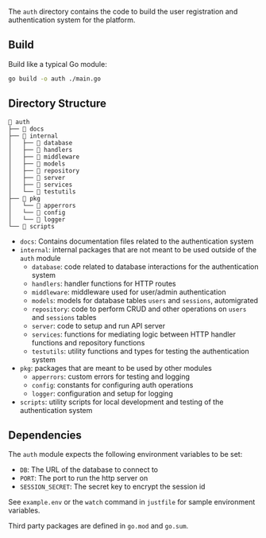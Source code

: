The `auth` directory contains the code to build the user registration and authentication system for the platform.

## Build

Build like a typical Go module:

```bash
go build -o auth ./main.go
```

## Directory Structure

```plaintext
 auth
├──  docs
├──  internal
│   ├──  database
│   ├──  handlers
│   ├──  middleware
│   ├──  models
│   ├──  repository
│   ├──  server
│   ├──  services
│   └──  testutils
├──  pkg
│   └──  apperrors
│   └──  config
│   └──  logger
└──  scripts
```

- `docs`: Contains documentation files related to the authentication system
- `internal`: internal packages that are not meant to be used outside of the `auth` module
    - `database`: code related to database interactions for the authentication system
    - `handlers`: handler functions for HTTP routes
    - `middleware`: middleware used for user/admin authentication
    - `models`: models for database tables `users` and `sessions`, automigrated
    - `repository`: code to perform CRUD and other operations on `users` and `sessions` tables
    - `server`: code to setup and run API server
    - `services`: functions for mediating logic between HTTP handler functions and repository functions
    - `testutils`: utility functions and types for testing the authentication system
- `pkg`: packages that are meant to be used by other modules
    - `apperrors`: custom errors for testing and logging
    - `config`: constants for configuring auth operations
    - `logger`: configuration and setup for logging
- `scripts`: utility scripts for local development and testing of the authentication system

## Dependencies

The `auth` module expects the following environment variables to be set:

- `DB`: The URL of the database to connect to
- `PORT`: The port to run the http server on
- `SESSION_SECRET`: The secret key to encrypt the session id

See `example.env` or the `watch` command in `justfile` for sample environment variables.

Third party packages are defined in `go.mod` and `go.sum`.
